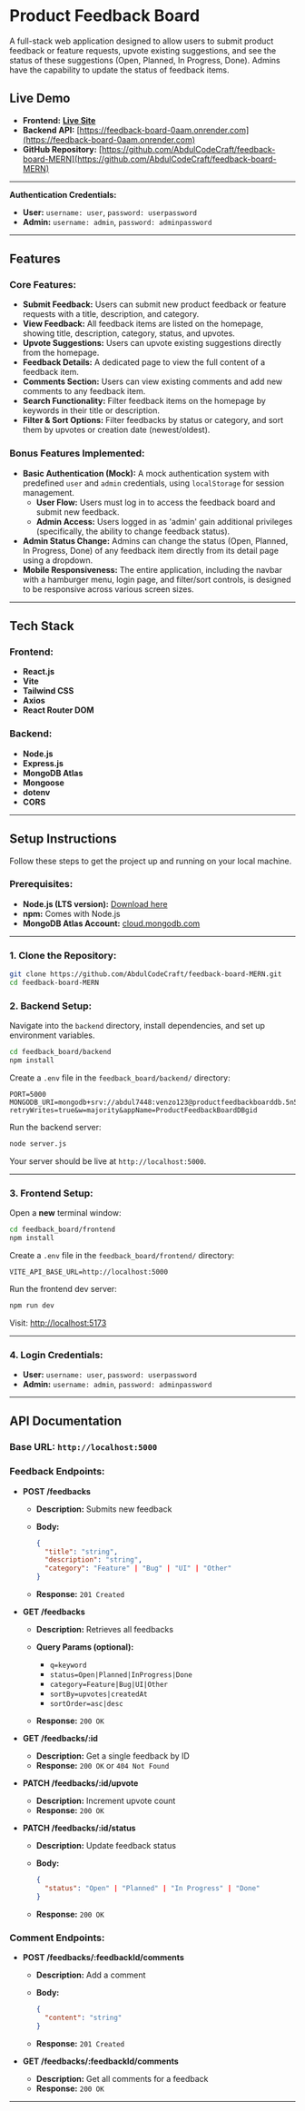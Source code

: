 
# Product Feedback Board

A full-stack web application designed to allow users to submit product feedback or feature requests, upvote existing suggestions, and see the status of these suggestions (Open, Planned, In Progress, Done). Admins have the capability to update the status of feedback items.

##  Live Demo

- **Frontend:** [**Live Site**](https://feedback-board-theta.vercel.app)
- **Backend API:** [https://feedback-board-0aam.onrender.com](https://feedback-board-0aam.onrender.com)
- **GitHub Repository:** [https://github.com/AbdulCodeCraft/feedback-board-MERN](https://github.com/AbdulCodeCraft/feedback-board-MERN)


---

**Authentication Credentials:**

- **User:** `username: user`, `password: userpassword`
- **Admin:** `username: admin`, `password: adminpassword`

---

##  Features

### Core Features:

- **Submit Feedback:** Users can submit new product feedback or feature requests with a title, description, and category.
- **View Feedback:** All feedback items are listed on the homepage, showing title, description, category, status, and upvotes.
- **Upvote Suggestions:** Users can upvote existing suggestions directly from the homepage.
- **Feedback Details:** A dedicated page to view the full content of a feedback item.
- **Comments Section:** Users can view existing comments and add new comments to any feedback item.
- **Search Functionality:** Filter feedback items on the homepage by keywords in their title or description.
- **Filter & Sort Options:** Filter feedbacks by status or category, and sort them by upvotes or creation date (newest/oldest).

### Bonus Features Implemented:

- **Basic Authentication (Mock):** A mock authentication system with predefined `user` and `admin` credentials, using `localStorage` for session management.
  - **User Flow:** Users must log in to access the feedback board and submit new feedback.
  - **Admin Access:** Users logged in as 'admin' gain additional privileges (specifically, the ability to change feedback status).
- **Admin Status Change:** Admins can change the status (Open, Planned, In Progress, Done) of any feedback item directly from its detail page using a dropdown.
- **Mobile Responsiveness:** The entire application, including the navbar with a hamburger menu, login page, and filter/sort controls, is designed to be responsive across various screen sizes.

---

##  Tech Stack

### Frontend:
- **React.js**
- **Vite**
- **Tailwind CSS**
- **Axios**
- **React Router DOM**

### Backend:
- **Node.js**
- **Express.js**
- **MongoDB Atlas**
- **Mongoose**
- **dotenv**
- **CORS**

---

##  Setup Instructions

Follow these steps to get the project up and running on your local machine.

### Prerequisites:

- **Node.js (LTS version):** [Download here](https://nodejs.org/)
- **npm:** Comes with Node.js
- **MongoDB Atlas Account:** [cloud.mongodb.com](https://cloud.mongodb.com/)

---

### 1. Clone the Repository:

```bash
git clone https://github.com/AbdulCodeCraft/feedback-board-MERN.git
cd feedback-board-MERN
````

### 2. Backend Setup:

Navigate into the `backend` directory, install dependencies, and set up environment variables.

```bash
cd feedback_board/backend
npm install
```

Create a `.env` file in the `feedback_board/backend/` directory:

```dotenv
PORT=5000
MONGODB_URI=mongodb+srv://abdul7448:venzo123@productfeedbackboarddb.5n53cna.mongodb.net/feedback_db?retryWrites=true&w=majority&appName=ProductFeedbackBoardDBgid
```

Run the backend server:

```bash
node server.js
```

Your server should be live at `http://localhost:5000`.

---

### 3. Frontend Setup:

Open a **new** terminal window:

```bash
cd feedback_board/frontend
npm install
```

Create a `.env` file in the `feedback_board/frontend/` directory:

```dotenv
VITE_API_BASE_URL=http://localhost:5000
```

Run the frontend dev server:

```bash
npm run dev
```

Visit: [http://localhost:5173](http://localhost:5173)

---

### 4. Login Credentials:

* **User:** `username: user`, `password: userpassword`
* **Admin:** `username: admin`, `password: adminpassword`

---

##  API Documentation

### Base URL: `http://localhost:5000`

### Feedback Endpoints:

* **POST /feedbacks**

  * **Description:** Submits new feedback
  * **Body:**

    ```json
    {
      "title": "string",
      "description": "string",
      "category": "Feature" | "Bug" | "UI" | "Other"
    }
    ```
  * **Response:** `201 Created`

* **GET /feedbacks**

  * **Description:** Retrieves all feedbacks
  * **Query Params (optional):**

    * `q=keyword`
    * `status=Open|Planned|InProgress|Done`
    * `category=Feature|Bug|UI|Other`
    * `sortBy=upvotes|createdAt`
    * `sortOrder=asc|desc`
  * **Response:** `200 OK`

* **GET /feedbacks/\:id**

  * **Description:** Get a single feedback by ID
  * **Response:** `200 OK` or `404 Not Found`

* **PATCH /feedbacks/\:id/upvote**

  * **Description:** Increment upvote count
  * **Response:** `200 OK`

* **PATCH /feedbacks/\:id/status**

  * **Description:** Update feedback status
  * **Body:**

    ```json
    {
      "status": "Open" | "Planned" | "In Progress" | "Done"
    }
    ```
  * **Response:** `200 OK`

### Comment Endpoints:

* **POST /feedbacks/\:feedbackId/comments**

  * **Description:** Add a comment
  * **Body:**

    ```json
    {
      "content": "string"
    }
    ```
  * **Response:** `201 Created`

* **GET /feedbacks/\:feedbackId/comments**

  * **Description:** Get all comments for a feedback
  * **Response:** `200 OK`

---
